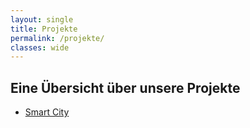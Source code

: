 ```yaml
---
layout: single
title: Projekte
permalink: /projekte/
classes: wide
---
```


## Eine Übersicht über unsere Projekte

- [Smart City](/projekte/smart-city/)